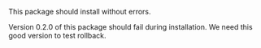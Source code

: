 This package should install without errors.

Version 0.2.0 of this package should fail during installation. We need this good version to test rollback.